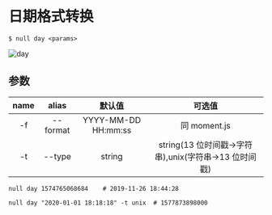 # 日期格式转换

```shell
$ null day <params>
```

![day](/day.gif)

## 参数

| name | alias | 默认值 | 可选值 |
| :-: | :-: | :-: | :-: |
| -f | --format | YYYY-MM-DD HH:mm:ss | 同 moment.js |
| -t | --type | string | string(13 位时间戳->字符串),unix(字符串->13 位时间戳) |

```shell
null day 1574765068684    # 2019-11-26 18:44:28

null day "2020-01-01 18:18:18" -t unix  # 1577873898000
```

